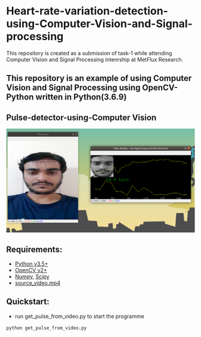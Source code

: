 # Heart-rate-variation-detection-using-Computer-Vision-and-Signal-processing
This repository is created as a submission of task-1 while attending Computer Vision and Signal Processing intenrship at MetFlux Research.

## This repository is an example of using Computer Vision and Signal Processing using OpenCV-Python written in Python(3.6.9) 

Pulse-detector-using-Computer Vision
-----------------------


![Alt text](execution_screenshot.png "Signal processing")


Requirements:
---------------

- [Python v3.5+](http://python.org/)
- [OpenCV v2+](http://opencv.org/)
- [Numpy](https://numpy.org/), [Scipy](https://www.scipy.org/)
- [source_video.mp4](https://iitram-my.sharepoint.com/:v:/g/personal/kamlesh_kumar_19e_iitram_ac_in/EfCewkfkKyRBsN9ztFdHWb4BNBLCFl77cAO_naUxKHmNGA?e=75GPJE)

Quickstart:
------------

- run get_pulse_from_video.py to start the programme

```
python get_pulse_from_video.py
```

